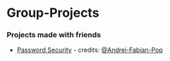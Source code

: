 # Group-Projects
### Projects made with friends
- <a href="https://github.com/Sipos-Lucas-George/Group-Projects/tree/main/Password%20Security">Password Security</a> - credits: <a href="https://github.com/Andrei-Fabian-Pop">@Andrei-Fabian-Pop</a>
